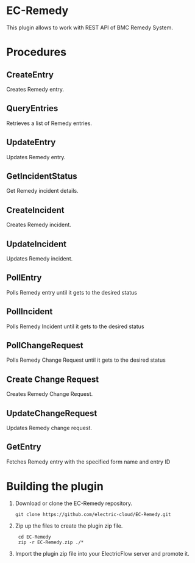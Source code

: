 # EC-Remedy

This plugin allows to work with REST API of BMC Remedy System.


# Procedures

## CreateEntry

Creates Remedy entry.

## QueryEntries

Retrieves a list of Remedy entries.

## UpdateEntry

Updates Remedy entry.

## GetIncidentStatus

Get Remedy incident details.

## CreateIncident

Creates Remedy incident.

## UpdateIncident

Updates Remedy incident.

## PollEntry

Polls Remedy entry until it gets to the desired status

## PollIncident

Polls Remedy Incident until it gets to the desired status

## PollChangeRequest

Polls Remedy Change Request until it gets to the desired status

## Create Change Request

Creates Remedy Change Request.

## UpdateChangeRequest

Updates Remedy change request.

## GetEntry

Fetches Remedy entry with the specified form name and entry ID



# Building the plugin
1. Download or clone the EC-Remedy repository.

    ```
    git clone https://github.com/electric-cloud/EC-Remedy.git
    ```

5. Zip up the files to create the plugin zip file.

    ```
     cd EC-Remedy
     zip -r EC-Remedy.zip ./*
    ```

6. Import the plugin zip file into your ElectricFlow server and promote it.
